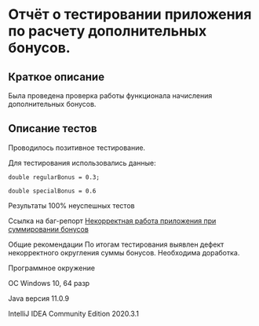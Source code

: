 # Отчёт о тестировании приложения по расчету дополнительных бонусов.
## Краткое описание
Была проведена проверка работы функционала начисления дополнительных бонусов.

## Описание тестов
Проводилось позитивное тестирование.

Для тестирования использовались данные: 

    double regularBonus = 0.3;
    
    double specialBonus = 0.6

Результаты
100% неуспешных тестов

Ссылка на баг-репорт [Некорректная работа приложения при суммировании бонусов](https://github.com/Svetlana0406/JAVA2.2/issues/1)

Общие рекомендации
По итогам тестирования выявлен дефект некорректного округления суммы бонусов. Необходима доработка.

Программное окружение

ОС Windows 10, 64 разр

Java версия 11.0.9

IntelliJ IDEA Community Edition 2020.3.1
